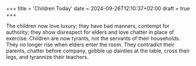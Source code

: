 +++
title = 'Children Today'
date = 2024-09-26T12:10:37+02:00
draft = true
+++

The children now love luxury; they have bad manners, contempt for authority; they show disrespect for elders and love chatter in place of exercise. 
Children are now tyrants, not the servants of their households. 
They no longer rise when elders enter the room. 
They contradict their parents, chatter before company, gobble up dainties at the table, cross their legs, and tyrannize their teachers. 
